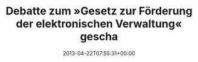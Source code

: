 ---
retweeted: false
source: <a href="http://twitter.com" rel="nofollow">Twitter Web Client</a>
entities:
  hashtags: []
  symbols: []
  user_mentions: []
  urls: []
display_text_range:
- '0'
- '129'
favorite_count: '0'
id_str: '326242849597296641'
truncated: false
retweet_count: '1'
id: '326242849597296641'
created_at: Mon Apr 22 07:55:31 +0000 2013
favorited: false
full_text: |-
  Debatte zum »Gesetz zur Förderung der elektronischen Verwaltung« geschaut.
  Nun auf der Suche nach einer neuen Staatsbürgerschaft.
lang: de
tags:
- pesos/twitter
date: '2013-04-22T07:55:31+00:00'
src: https://twitter.com/bascht/status/326242849597296641
original_url: https://twitter.com/bascht/status/326242849597296641
type: twitter_tweet
text: |-
  Debatte zum »Gesetz zur Förderung der elektronischen Verwaltung« geschaut.
  Nun auf der Suche nach einer neuen Staatsbürgerschaft.
title: Debatte zum »Gesetz zur Förderung der elektronischen Verwaltung« gescha

---
